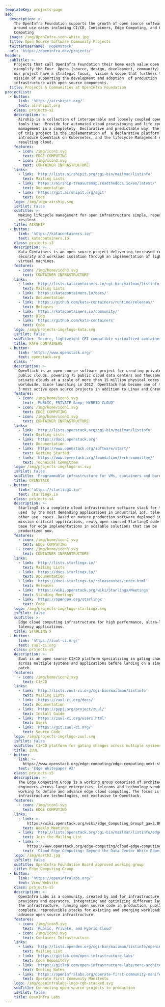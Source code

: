 ```yaml
---
templateKey: projects-page
seo:
  description: >-
    The OpenInfra Foundation supports the growth of open source software projects and communities
    around use cases including CI/CD, Containers, Edge Computing, and Cloud
    Computing
  image: /img/OpenInfra-icon-white.jpg
  title: Open Source Software Community Projects
  twitterUsername: '@openstack'
  url: 'https://openinfra.dev/projects/'
header:
  subTitle: >-
    Projects that call OpenInfra Foundation their home each value open collaboration and
    exemplify the Four  Opens (source, design, development, community). All of
    our project have a strategic focus,  vision & scope that furthers the OpenInfra Foundation
    mission of supporting the development and adoption  of production
    infrastructure with open source components.
  title: Projects & Communities at OpenInfra Foundation
projectList:
  - button:
      link: 'https://airshipit.org/'
      text: airshipit.org
    class: projects-s2
    description: >-
      Airship is a collection of interoperable and loosely coupled open source
      tools that  Provide for automated cloud provisioning and life cycle
      management in a completely  Declarative and predictable way. The focus
      of this project is the implementation of  a declarative platform to
      introduce OpenStack on Kubernetes, and the lifecycle Management of the
      resulting cloud.
    features:
      - icon: /img/icon1.svg
        text: EDGE COMPUTING
      - icon: /img/icon3.svg
        text: CONTAINER INFRASTRUCTURE
    links:
      - link: 'http://lists.airshipit.org/cgi-bin/mailman/listinfo'
        text: Mailing Lists
      - link: 'https://airship-treasuremap.readthedocs.io/en/latest/'
        text: Documentation
      - link: 'https://git.airshipit.org/cgit'
        text: Code
    logo: /img/logo-airship.svg
    isPilot: false
    subTitle: >-
      Making lifecycle management for open infrastructure simple, repeatable &
      resilent.
    title: AIRSHIP
  - button:
      link: 'https://katacontainers.io/'
      text: katacontainers.io
    class: projects-s3
    description: >-
      Kata Containers is an open source project delivering increased container
      security and workload isolation through an implementation of lightweight
      virtual machines.
    features:
      - icon: /img/home/icon3.svg
        text: CONTAINER INFRASTRUCTURE
    links:
      - link: 'http://lists.katacontainers.io/cgi-bin/mailman/listinfo'
        text: Mailing Lists
      - link: 'https://katacontainers.io/docs/'
        text: Documentation
      - link: 'https://github.com/kata-containers/runtime/releases/'
        text: Releases
      - link: 'https://katacontainers.io/community/'
        text: Blog
      - link: 'https://github.com/kata-containers'
        text: Code
    logo: /img/projects-img/logo-kata.svg
    isPilot: false
    subTitle: 'Secure, lightweight CRI compatible virtualized containers.'
    title: KATA CONTAINERS
  - button:
      link: 'https://www.openstack.org/'
      text: openstack.org
    class: ''
    description: >-
      OpenStack is an open source software project for creating private and
      public clouds, powering 75 public cloud data centers and thousands of
      private clouds at a scale of more than 15 million physical cores
      worldwide. Since launching in 2012, OpenStack has become one of the top
      3 most active open source projects in addition to Linux and Chromium. 
    features:
      - icon: /img/home/icon5.svg
        text: 'PUBLIC, PRIVATE &amp; HYBRID CLOUD'
      - icon: /img/home/icon1.svg
        text: EDGE COMPUTING
      - icon: /img/home/icon3.svg
        text: CONTAINER INFRASTRUCTURE
    links:
      - link: 'http://lists.openstack.org/cgi-bin/mailman/listinfo'
        text: Mailing Lists
      - link: 'https://docs.openstack.org'
        text: Documentation
      - link: 'https://www.openstack.org/software/start/'
        text: Getting Started
      - link: 'https://www.openstack.org/foundation/tech-committee/'
        text: Technical Committee
    logo: /img/projects-img/logo-os.svg
    isPilot: false
    subTitle: 'Programmable infrastructure for VMs, containers and bare metal.'
    title: OPENSTACK
  - button:
      link: 'https://starlingx.io/'
      text: starlingx.io
    class: projects-s4
    description: >-
      StarlingX is a complete cloud infrastructure software stack for the edge
      used  by the most demanding applications in industrial IoT, telecom, and
      other use  cases. Based on mature production software deployed in
      mission critical applications, newly open sourced StarlingX code is the
      base for edge implementations in scalable solutions that can be
      productized now. 
    features:
      - icon: /img/home/icon1.svg
        text: EDGE COMPUTING
      - icon: /img/home/icon3.svg
        text: CONTAINER INFRASTRUCTURE
    links:
      - link: 'http://lists.starlingx.io/'
        text: Mailing Lists
      - link: 'https://docs.starlingx.io/'
        text: Documentation
      - link: 'https://docs.starlingx.io/releasenotes/index.html'
        text: Releases
      - link: 'https://wiki.openstack.org/wiki/Starlingx/Meetings'
        text: Standing Meetings
      - link: 'https://opendev.org/starlingx'
        text: Code
    logo: /img/projects-img/logo-starlingx.svg
    isPilot: false
    subTitle: >-
      Edge cloud computing infrastructure for high performance, ultra-low
      latency applications.
    title: STARLING X
  - button:
      link: 'https://zuul-ci.org/'
      text: zuul-ci.org
    class: projects-s5
    description: >-
      Zuul is an open source CI/CD platform specializing in gating changes
      across multiple systems and applications before landing on a single
      patch
    features:
      - icon: /img/home/icon2.svg
        text: CI/CD
    links:
      - link: 'http://lists.zuul-ci.org/cgi-bin/mailman/listinfo'
        text: Mailing Lists
      - link: 'https://zuul-ci.org/docs/'
        text: Documentation
      - link: 'https://pypi.org/project/zuul/'
        text: Install Guide
      - link: 'https://zuul-ci.org/users.html'
        text: Users
      - link: 'https://git.zuul-ci.org/'
        text: Source Code
    logo: /img/projects-img/logo-zuul.svg
    isPilot: false
    subTitle: CI/CD platform for gating changes across multiple systems/repos.
    title: ZUUL
  - button:
      link: >-
        https://www.openstack.org/edge-computing/edge-computing-next-steps-in-architecture-design-and-testing
      text: 'Edge Whitepaper #2'
    class: projects-s5
    description: >-
      The Edge Computing Group is a working group comprised of architects and
      engineers across large enterprises, telecoms and technology vendors
      working to define and advance edge cloud computing. The focus is open
      infrastructure technologies, not exclusive to OpenStack.
    features:
      - icon: /img/icon1.svg
        text: EDGE COMPUTING
    links:
      - link: >-
          https://wiki.openstack.org/wiki/Edge_Computing_Group?_ga=2.89217689.361772780.1598227486-61533541.1515512744
        text: Weekly Meetings
      - link: 'http://lists.openstack.org/cgi-bin/mailman/listinfo/edge-computing'
        text: Join the Mailing List
      - link: >-
          https://www.openstack.org/edge-computing/cloud-edge-computing-beyond-the-data-center?lang=en_US
        text: 'Cloud Edge Computing: Beyond the Data Center White Paper'
    logo: /img/earth2.jpg
    isPilot: false
    subTitle: OpenInfra Foundation Board approved working group
    title: Edge Computing Group
  - button:
      link: 'https://openinfralabs.org/'
      text: View Website
    class: projects-s5
    description: >-
      OpenInfra Labs is a community, created by and for infrastructure
      providers and operators, integrating and optimizing different layers of
      the infrastructure, running open source code in production, publishing
      complete, reproducible stacks for existing and emerging workloads, to
      advance open source infrastructure.
    features:
      - icon: /img/icon5.svg
        text: 'Public, Private, and Hybrid Cloud'
      - icon: /img/icon3.svg
        text: Container Infrastructure
    links:
      - link: 'http://lists.opendev.org/cgi-bin/mailman/listinfo/openinfralabs'
        text: Mailing List
      - link: 'https://gitlab.com/open-infrastructure-labs'
        text: Code Repository
      - link: 'https://gitlab.com/open-infrastructure-labs/nerc-architecture'
        text: Meeting Notes
      - link: 'https://openinfralabs.org/operate-first-community-manifesto/'
        text: Operate First Community Manifesto
    logo: /img/openinfralabs-logo-rgb-stacked.svg
    subTitle: Connecting open source projects to production
    isPilot: false
    title: OpenInfra Labs
---
```


